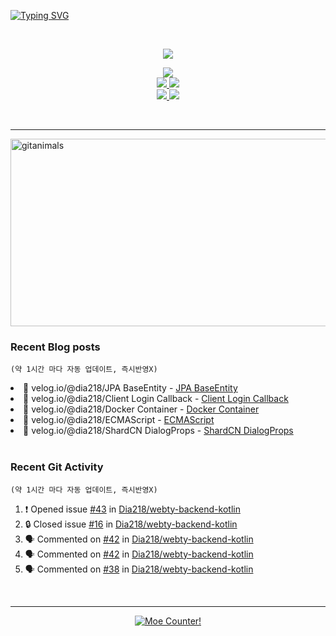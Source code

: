 <!-- Readme Typing SVG -->
<a href="https://git.io/typing-svg"><img src="https://readme-typing-svg.demolab.com?font=Comic+Neue&size=50&duration=2000&pause=300&color=FFDD76&background=000920&center=true&vCenter=true&width=1080&height=100&lines=Hello%2C+I'm+Dia!;.++.++.+++%7C%E1%B4%97%E2%80%A2..)%EF%BE%89%E2%81%BE%E2%81%BE;I+decorated+my+github+profile.;%E3%83%BE(%3E%CF%89%3C%E2%97%8B)+;I+hope+you+have+a+wonderful+day!!;%E0%B9%91(%E0%B9%91%CB%83%CC%B5%E1%B4%97%CB%82%CC%B5)%D9%88%E2%99%A1;%E0%B9%91%E2%9D%A4%E2%80%BF%E2%9D%A4%E0%B9%91+%E0%B9%91%E2%9D%A4%E2%80%BF%E2%9D%A4%E0%B9%91+%E0%B9%91%E2%9D%A4%E2%80%BF%E2%9D%A4%E0%B9%91+%E0%B9%91%E2%9D%A4%E2%80%BF%E2%9D%A4%E0%B9%91" alt="Typing SVG" /></a>

<br>

<!-- GitHub Readme Stats -->
<!-- 깃허브 통계 -->
<p align="center">
  <a href="https://github-readme-stats.vercel.app">
    <img src="https://github-readme-stats.vercel.app/api?username=Dia218&count_private=true&include_all_commits=true&show_icons=true&rank_icon=github&title_color=ffcc00&text_color=0088ff&icon_color=c792ea&bg_color=1a2540&hide_border=false&show=reviews,prs_merged&hide=contribs" />
  </a>
</p>

<!-- 깃허브 저장소 핀 -->
<p align="center">
    <a href="https://github.com/dia218/webty-backend-kotlin">
      <img src="https://github-readme-stats.vercel.app/api/pin/?username=Dia218&repo=webty-backend-kotlin&show_owner=false&title_color=d7b1f0&text_color=38f8ff&icon_color=ffcc00&bg_color=1a2540&hide_border=false" />
    </a>
    <br>
    <a href="https://github.com/dia218/webty-backend-spring">
      <img src="https://github-readme-stats.vercel.app/api/pin/?username=Dia218&repo=webty-backend-spring&show_owner=false&title_color=d7b1f0&text_color=38f8ff&icon_color=ffcc00&bg_color=1a2540&hide_border=false" />
    </a>
    <a href="https://github.com/dia218/webty-frontend-next">
      <img src="https://github-readme-stats.vercel.app/api/pin/?username=Dia218&repo=webty-frontend-next&show_owner=false&title_color=d7b1f0&text_color=38f8ff&icon_color=ffcc00&bg_color=1a2540&hide_border=false" />
    </a>
    <br>
    <a href="https://github.com/dia218/coffeebeanery-website-backend-spring">
      <img src="https://github-readme-stats.vercel.app/api/pin/?username=Dia218&repo=coffeebeanery-website-backend-spring&show_owner=false&title_color=d7b1f0&text_color=38f8ff&icon_color=ffcc00&bg_color=1a2540&hide_border=false" />
    </a>
    <a href="https://github.com/dia218/coffeebeanery-website-front-next">
      <img src="https://github-readme-stats.vercel.app/api/pin/?username=Dia218&repo=coffeebeanery-website-front-next&show_owner=false&title_color=d7b1f0&text_color=38f8ff&icon_color=ffcc00&bg_color=1a2540&hide_border=false" />
    </a>
</p>  

<br>
<hr>

<!-- gitanimals -->
<a href="https://www.gitanimals.org/en_US/guild/detail/672684621890333195">
      <img
        src="https://render.gitanimals.org/guilds/672684621890333195/draw"
        width="600"
        height="300"
        alt="gitanimals"
      />
</a>

<br>

### Recent Blog posts
`(약 1시간 마다 자동 업데이트, 즉시반영X)`

<!-- BLOG-POST-LIST:START --><li>💫 velog.io/@dia218/JPA BaseEntity - <a href="https://velog.io/@dia218/JPA-BaseEntity">JPA BaseEntity</a></li>
<li>💫 velog.io/@dia218/Client Login Callback - <a href="https://velog.io/@dia218/Client-Login-Callback">Client Login Callback</a></li>
<li>💫 velog.io/@dia218/Docker Container - <a href="https://velog.io/@dia218/Docker-Container">Docker Container</a></li>
<li>💫 velog.io/@dia218/ECMAScript - <a href="https://velog.io/@dia218/ECMAScript">ECMAScript</a></li>
<li>💫 velog.io/@dia218/ShardCN DialogProps - <a href="https://velog.io/@dia218/ShardCN-DialogProps">ShardCN DialogProps</a></li>
<!-- BLOG-POST-LIST:END -->

<br>

### Recent Git Activity
`(약 1시간 마다 자동 업데이트, 즉시반영X)`

<!--START_SECTION:activity-->
1. ❗ Opened issue [#43](https://github.com/Dia218/webty-backend-kotlin/issues/43) in [Dia218/webty-backend-kotlin](https://github.com/Dia218/webty-backend-kotlin)
2. 🔒 Closed issue [#16](https://github.com/Dia218/webty-backend-kotlin/issues/16) in [Dia218/webty-backend-kotlin](https://github.com/Dia218/webty-backend-kotlin)
3. 🗣 Commented on [#42](https://github.com/Dia218/webty-backend-kotlin/pull/42#issuecomment-2670531766) in [Dia218/webty-backend-kotlin](https://github.com/Dia218/webty-backend-kotlin)
4. 🗣 Commented on [#42](https://github.com/Dia218/webty-backend-kotlin/pull/42#issuecomment-2670529241) in [Dia218/webty-backend-kotlin](https://github.com/Dia218/webty-backend-kotlin)
5. 🗣 Commented on [#38](https://github.com/Dia218/webty-backend-kotlin/pull/38#issuecomment-2670354760) in [Dia218/webty-backend-kotlin](https://github.com/Dia218/webty-backend-kotlin)
<!--END_SECTION:activity-->

<br>

---

<!-- Moe Counter -->
<p align="center">
  <a href="https://count.getloli.com" target="_blank">
    <img alt="Moe Counter!" src="https://count.getloli.com/@dia_page_counter?name=dia_page_counter&theme=booru-yuyuyui&padding=4&offset=0&align=top&scale=1&pixelated=1&darkmode=auto">
  </a>
</p>
